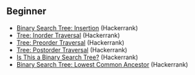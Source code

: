 ## Beginner

* [Binary Search Tree: Insertion](https://www.hackerrank.com/challenges/binary-search-tree-insertion/problem) (Hackerrank)
* [Tree: Inorder Traversal](https://www.hackerrank.com/challenges/tree-inorder-traversal/problem) (Hackerrank)
* [Tree: Preorder Traversal](https://www.hackerrank.com/challenges/tree-preorder-traversal/problem) (Hackerrank)
* [Tree: Postorder Traversal](https://www.hackerrank.com/challenges/tree-postorder-traversal/problem) (Hackerrank)
* [Is This a Binary Search Tree?](https://www.hackerrank.com/challenges/is-binary-search-tree/problem) (Hackerrank)
* [Binary Search Tree: Lowest Common Ancestor](https://www.hackerrank.com/challenges/binary-search-tree-lowest-common-ancestor/problem) (Hackerrank)

